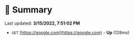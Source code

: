 # 📖 Summary
Last updated: **3/15/2022, 7:51:02 PM**

- `GET` [https://google.com](https://google.com) - **Up** (128ms)
